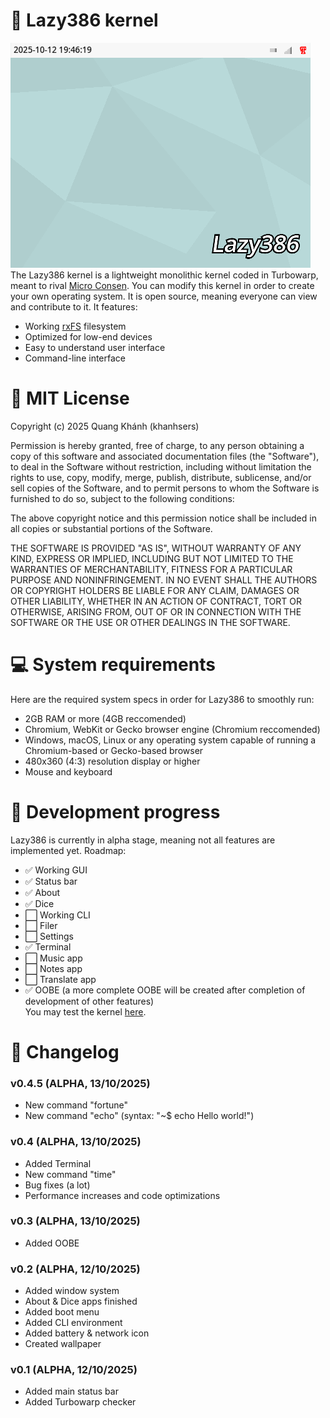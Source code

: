 # 🧩 Lazy386 kernel<br>
![The Lazy386 desktop](images/desktop.png)<br>
The Lazy386 kernel is a lightweight monolithic kernel coded in Turbowarp, meant to rival [Micro Consen](https://scratch.mit.edu/discuss/topic/695370/). You can modify this kernel in order to create your own operating system. It is open source, meaning everyone can view and contribute to it. It features:
 - Working [rxFS](https://turbowarp.org/editor?extension=https://extensions.turbowarp.org/0832/rxFS2.js) filesystem
 - Optimized for low-end devices
 - Easy to understand user interface
 - Command-line interface<br>
# 📜 MIT License

Copyright (c) 2025 Quang Khánh (khanhsers)

Permission is hereby granted, free of charge, to any person obtaining a copy
of this software and associated documentation files (the "Software"), to deal
in the Software without restriction, including without limitation the rights
to use, copy, modify, merge, publish, distribute, sublicense, and/or sell
copies of the Software, and to permit persons to whom the Software is
furnished to do so, subject to the following conditions:

The above copyright notice and this permission notice shall be included in all
copies or substantial portions of the Software.

THE SOFTWARE IS PROVIDED "AS IS", WITHOUT WARRANTY OF ANY KIND, EXPRESS OR
IMPLIED, INCLUDING BUT NOT LIMITED TO THE WARRANTIES OF MERCHANTABILITY,
FITNESS FOR A PARTICULAR PURPOSE AND NONINFRINGEMENT. IN NO EVENT SHALL THE
AUTHORS OR COPYRIGHT HOLDERS BE LIABLE FOR ANY CLAIM, DAMAGES OR OTHER
LIABILITY, WHETHER IN AN ACTION OF CONTRACT, TORT OR OTHERWISE, ARISING FROM,
OUT OF OR IN CONNECTION WITH THE SOFTWARE OR THE USE OR OTHER DEALINGS IN THE
SOFTWARE.
# 💻 System requirements
Here are the required system specs in order for Lazy386 to smoothly run:
 - 2GB RAM or more (4GB reccomended)
 - Chromium, WebKit or Gecko browser engine (Chromium reccomended)
 - Windows, macOS, Linux or any operating system capable of running a Chromium-based or Gecko-based browser
 - 480x360 (4:3) resolution display or higher
 - Mouse and keyboard
# 🔨 Development progress<br>
Lazy386 is currently in alpha stage, meaning not all features are implemented yet. Roadmap:<br>
 - ✅ Working GUI<br>
 - ✅ Status bar<br>
 - ✅ About<br>
 - ✅ Dice<br>
 - ⬜️ Working CLI<br>
 - ⬜️ Filer<br>
 - ⬜️ Settings<br>
 - ✅ Terminal<br>
 - ⬜️ Music app<br>
 - ⬜️ Notes app<br>
 - ⬜️ Translate app<br>
 - ✅ OOBE (a more complete OOBE will be created after completion of development of other features)<br>
 You may test the kernel [here](https://turbowarp.org/fullscreen?project_url=raw.githubusercontent.com/khanhsers/Lazy386/main/Lazy386.sb3).
 <!-- sb3 to turbowarp link format: https://turbowarp.org/fullscreen?project_url=raw.githubusercontent.com/(path-to-file) -->
# 📝 Changelog
### v0.4.5 (ALPHA, 13/10/2025)
 - New command "fortune"
 - New command "echo" (syntax: "~$ echo Hello world!")
### v0.4 (ALPHA, 13/10/2025)
 - Added Terminal
 - New command "time"
 - Bug fixes (a lot)
 - Performance increases and code optimizations  
### v0.3 (ALPHA, 13/10/2025)
 - Added OOBE  
### v0.2 (ALPHA, 12/10/2025)
 - Added window system
 - About & Dice apps finished
 - Added boot menu
 - Added CLI environment
 - Added battery & network icon
 - Created wallpaper  
### v0.1 (ALPHA, 12/10/2025)
 - Added main status bar
 - Added Turbowarp checker
